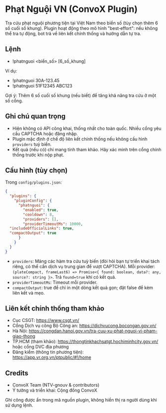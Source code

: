 # Phạt Nguội VN (ConvoX Plugin)

Tra cứu phạt nguội phương tiện tại Việt Nam theo biển số (tùy chọn thêm 6 số cuối số khung). Plugin hoạt động theo mô hình "best‑effort": nếu không thể tra tự động, bot trả về liên kết chính thống và hướng dẫn tự tra.

## Lệnh

 - !phatnguoi <biển_số> [6_số_khung]

Ví dụ:
- !phatnguoi 30A-123.45
- !phatnguoi 51F12345 ABC123

Gợi ý: Thêm 6 số cuối số khung (nếu biết) để tăng khả năng tra cứu ở một số cổng.

## Ghi chú quan trọng

- Hiện không có API công khai, thống nhất cho toàn quốc. Nhiều cổng yêu cầu CAPTCHA hoặc đăng nhập.
- Plugin mặc định ở chế độ liên kết chính thống nếu không cấu hình `providers` tuỳ biến.
- Kết quả (nếu có) chỉ mang tính tham khảo. Hãy xác minh trên cổng chính thống trước khi nộp phạt.

## Cấu hình (tùy chọn)

Trong `config/plugins.json`:

```json
{
  "plugins": {
    "pluginConfig": {
      "phatnguoi": {
        "enabled": true,
        "cooldown": 8,
        "providers": [],
        "providerTimeoutMs": 10000,
  "includeOfficialLinks": true,
  "compactOutput": true
      }
    }
  }
}
```

- `providers`: Mảng các hàm tra cứu tuỳ biến (đòi hỏi bạn tự triển khai tách riêng, có thể cần dịch vụ trung gian để vượt CAPTCHA). Mỗi provider: `(plateCompact, frameLast6) => Promise<{ found: boolean, data?: any, source?: string }>`. Trả `found=true` khi có kết quả.
- `providerTimeoutMs`: Timeout mỗi provider.
- `compactOutput`: true để chỉ in một dòng kết quả gọn; đặt false để kèm liên kết và mẹo.

## Liên kết chính thống tham khảo

- Cục CSGT: https://www.csgt.vn/
- Cổng Dịch vụ công Bộ Công an: https://dichvucong.bocongan.gov.vn/
- Hà Nội: https://congdan.hanoi.gov.vn/tra-cuu-xu-phat-nguoi-vi-pham-giao-thong
- TP.HCM (tham khảo): https://thongtinkhachsatgt.hochiminhcity.gov.vn/ hoặc cổng DVC địa phương
- Đăng kiểm (thông tin phương tiện): https://app.vr.org.vn/ptpublic/#!/home

## Credits

- ConvoX Team (NTV-gnouv & contributors)
- Ý tưởng và triển khai: Cộng đồng ConvoX

Ghi công được ẩn trong mã nguồn plugin, không hiển thị ra người dùng khi sử dụng lệnh.